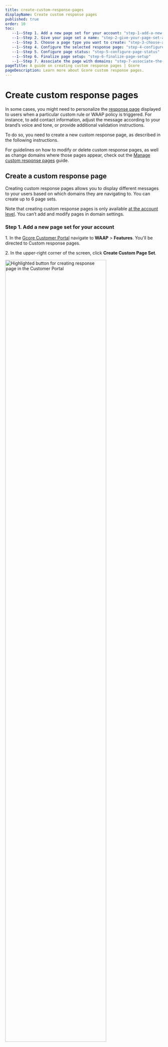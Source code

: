 ```yaml
---
title: create-custom-response-pages
displayName: Create custom response pages
published: true
order: 10
toc:
   --1--Step 1. Add a new page set for your account: "step-1-add-a-new-page-set-for-your-account"
   --1--Step 2. Give your page set a name: "step-2-give-your-page-set-a-name"
   --1--Step 3. Choose a page type you want to create: "step-3-choose-a-page-type-you-want-to-create"
   --1--Step 4. Configure the selected response page: "step-4-configure-the-selected-response-page"
   --1--Step 5. Configure page status: "step-5-configure-page-status"
   --1--Step 6. Finalize page setup: "step-6-finalize-page-setup"
   --1--Step 7. Associate the page with domains: "step-7-associate-the-page-with-domains"   
pageTitle: A guide on creating custom response pages | Gcore
pageDescription: Learn more about Gcore custom response pages.
---
```

# Create custom response pages

In some cases, you might need to personalize the <a href="https://gcore.com/docs/waap/response-pages" target="_blank">response page</a> displayed to users when a particular custom rule or WAAP policy is triggered. For instance, to add contact information, adjust the message according to your brand’s voice and tone, or provide additional validation instructions. 

To do so, you need to create a new custom response page, as described in the following instructions.  

<alert-element type="tip" title="Tip">
 
For guidelines on how to modify or delete custom response pages, as well as change domains where those pages appear, check out the <a href="https://gcore.com/docs/waap/response-pages/manage-custom-response-pages" target="_blank">Manage custom response pages</a> guide. 
 
</alert-element>

## Create a custom response page 

Creating custom response pages allows you to display different messages to your users based on which domains they are navigating to. You can create up to 6 page sets. 

Note that creating custom response pages is only available <a href="https://gcore.com/docs/waap/response-pages/manage-custom-response-pages#manage-custom-response-pages-at-the-account-level" target="_blank">at the account level</a>. You can’t add and modify pages in domain settings.  

### Step 1. Add a new page set for your account 

1\. In the <a href="https://accounts.gcore.com/reports/dashboard" target="_blank">Gcore Customer Portal</a> navigate to **WAAP** > **Features**. You'll be directed to Custom response pages. 

2\. In the upper-right corner of the screen, click **Create Custom Page Set**.

<img src="https://assets.gcore.pro/docs/waap/response-pages/create-page-set-button.png" alt="Highlighted button for creating response page in the Customer Portal" width="80%">

### Step 2. Give your page set a name

1\. Enter a unique name for your page set that's easy to distinguish from the default response pages. The name can be up to 50 characters long.  

2\. Click **Continue to pages** to proceed with the next steps. 

<img src="https://assets.gcore.pro/docs/waap/response-pages/continue-to-pages.png" alt="Create response page set dialog" width="80%">

### Step 3. Configure the selected response page 

1\. In the **Create pages** section, click **Add page**. 

2\. In the sidebar menu that opens, choose the default page type that you want to customize: 
  
* Block  
* Block CSRF 
* Captcha
* Enable cookies
* Browser validation
* Enable javascript  

<img src="https://assets.gcore.pro/docs/waap/response-pages/choose-default-page-type.png" alt="Crete response page dialog" width="80%">

### Step 4. Configure the selected response page 

Configure the default response page you’ve selected in the previous step. Note that page customization options will vary depending on the type of page you want to modify. 

#### Browser title 

Add the text that will appear as the title in your web browser's tab where the custom response page is open. The title can be up to 62 characters.  

You can add browser title to the following response pages: Browser validation, Captcha, Block, Block CSRF. 

#### Page title 

Provide the name of your custom page. You can add a page title to all response pages.  

For example, in following screenshot, the text “Sorry, you’ve been blocked” is a page title. 

<img src="https://assets.gcore.pro/docs/waap/response-pages/block-page.png" alt="Block response page" width="80%">

#### Page message 

Enter a body text that will be displayed under the page title. This is a good place to explain why a user has been challenged or blocked and what they should do to pass the check or obtain access to a domain. 

You can add a message to all response pages except for Browser validation. 

For example, in the following screenshot, the message informs users that they need to have JavaScript enabled to access the domain. 

<img src="https://assets.gcore.pro/docs/waap/response-pages/enable-js.png" alt="Enable JavaScript response page" width="80%">

#### Error message 

Provide a message that will be displayed when a client fails to pass the validation. This is only available for a Captcha page. 

#### Upload image (optional) 

Add an image that’ll appear on the page. The image should be in jpeg, png, or jpg format and have the following dimensions: 450px *130 px, 24KB maximum size.  If you don’t upload an image, then the default image will be applied. 

You can add images to the following response pages: Browser validation, Captcha, Block, Block CSRF.  

Here’s an example of a Block CSRF page with the default Gcore image: 

<img src="https://assets.gcore.pro/docs/waap/response-pages/block-csrf.png" alt="Block CSRF response page" width="80%">

### Step 5. Configure page status 

Optionally, you can enable the **Page active status** toggle to make the custom response page publicly available after creation.  

If you don’t enable the toggle, the page won’t be available for use on any domains, and the default response pages will be used instead. In such a case, you’ll need to manually change its status to **Active**. 

<img src="https://assets.gcore.pro/docs/waap/response-pages/page-status-active-toggle.png" alt="Set page to active toggle enabled" width="80%">

### Step 6. Finalize page setup 

1\. Click **Preview page** to check what it’ll look like.  

2\. If you’re satisfied with the changes, click **Save** to create the page.  

3\. Click **Continue to domains** to proceed with the next steps. 

<img src="https://assets.gcore.pro/docs/waap/response-pages/preview-page-button.png" alt="Preview page button" width="80%">

### Step 7. Associate the page with domains 

1\. Select the domains where the new custom response page will appear.

<img src="https://assets.gcore.pro/docs/waap/response-pages/add-domains-to-new-set.png" alt="List of domains to select" width="80%">

2\. Click **Save** to add the page to the selected domains.

The page set will be created with the **Unpublished** state. It’ll change to **Published** after a few moments. 

<alert-element type="info" title="Info">
 
For instructions on how to edit and delete custom response pages, as well as change associated domains, check out the <a href="https://gcore.com/docs/waap/response-pages/manage-custom-response-pages" target="_blank">Manage custom response pages</a> guide.
 
</alert-element>